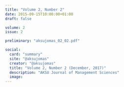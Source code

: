 ```yaml
---
title: "Volume 2, Number 2"
date: 2015-09-15T10:00:00+01:00
draft: false

volume: 2
issue: 2

preliminary: "aksujomas_02_02.pdf" 

social:
  card: "summary"
  site: "@aksujomas"
  creator: "@aksujomas"
  title: "Volume 2, Number 2 (December, 2017)"
  description: "AKSU Journal of Management Sciences"
  image:
---
```


